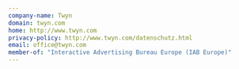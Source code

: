 ```yaml
---
company-name: Twyn
domain: twyn.com
home: http://www.twyn.com
privacy-policy: http://www.twyn.com/datenschutz.html
email: office@twyn.com
member-of: "Interactive Advertising Bureau Europe (IAB Europe)"
---
```




